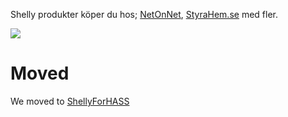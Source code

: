 
Shelly produkter köper du hos; [NetOnNet](https://www.netonnet.se/search?query=Shelly), [StyraHem.se](https://www.styrahem.se/c/126/shelly) med fler.

[<img src="https://www.styrahem.se/Themes/nopClassic/Content/images/styrahem.png?v=1">]([http://google.com.au/](https://www.styrahem.se/c/126/shelly))

# Moved
We moved to [ShellyForHASS](https://github.com/StyraHem/ShellyForHASS)
